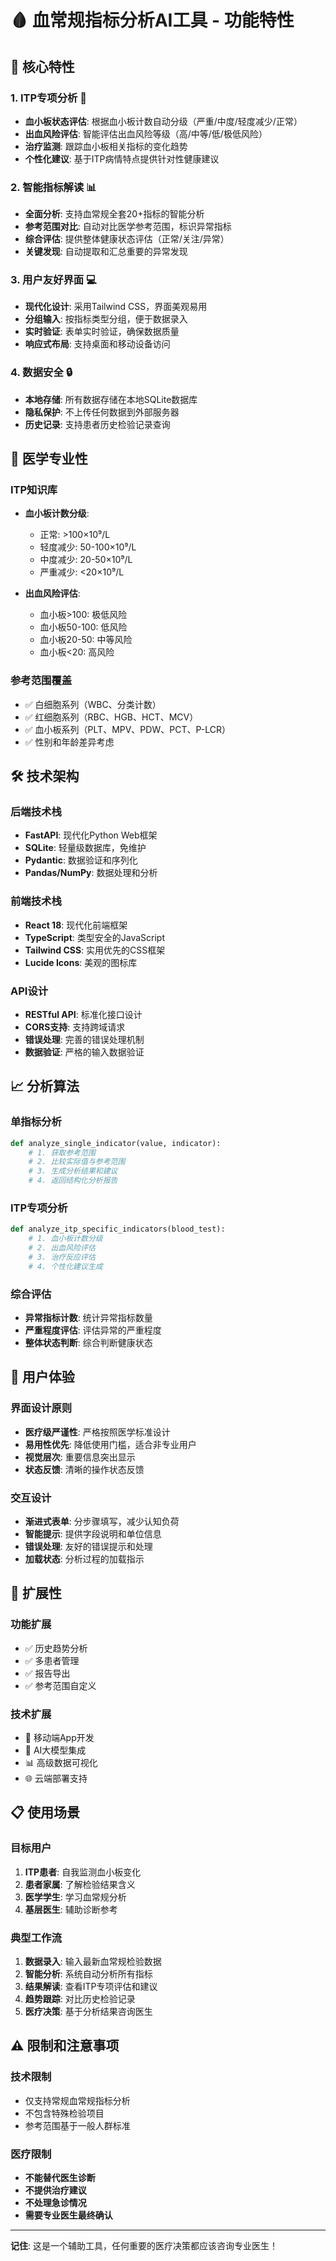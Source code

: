 # 🩸 血常规指标分析AI工具 - 功能特性

## 🎯 核心特性

### 1. ITP专项分析 🔴
- **血小板状态评估**: 根据血小板计数自动分级（严重/中度/轻度减少/正常）
- **出血风险评估**: 智能评估出血风险等级（高/中等/低/极低风险）
- **治疗监测**: 跟踪血小板相关指标的变化趋势
- **个性化建议**: 基于ITP病情特点提供针对性健康建议

### 2. 智能指标解读 📊
- **全面分析**: 支持血常规全套20+指标的智能分析
- **参考范围对比**: 自动对比医学参考范围，标识异常指标
- **综合评估**: 提供整体健康状态评估（正常/关注/异常）
- **关键发现**: 自动提取和汇总重要的异常发现

### 3. 用户友好界面 💻
- **现代化设计**: 采用Tailwind CSS，界面美观易用
- **分组输入**: 按指标类型分组，便于数据录入
- **实时验证**: 表单实时验证，确保数据质量
- **响应式布局**: 支持桌面和移动设备访问

### 4. 数据安全 🔒
- **本地存储**: 所有数据存储在本地SQLite数据库
- **隐私保护**: 不上传任何数据到外部服务器
- **历史记录**: 支持患者历史检验记录查询

## 🏥 医学专业性

### ITP知识库
- **血小板计数分级**:
  - 正常: >100×10⁹/L
  - 轻度减少: 50-100×10⁹/L  
  - 中度减少: 20-50×10⁹/L
  - 严重减少: <20×10⁹/L

- **出血风险评估**:
  - 血小板>100: 极低风险
  - 血小板50-100: 低风险
  - 血小板20-50: 中等风险
  - 血小板<20: 高风险

### 参考范围覆盖
- ✅ 白细胞系列（WBC、分类计数）
- ✅ 红细胞系列（RBC、HGB、HCT、MCV）
- ✅ 血小板系列（PLT、MPV、PDW、PCT、P-LCR）
- ✅ 性别和年龄差异考虑

## 🛠 技术架构

### 后端技术栈
- **FastAPI**: 现代化Python Web框架
- **SQLite**: 轻量级数据库，免维护
- **Pydantic**: 数据验证和序列化
- **Pandas/NumPy**: 数据处理和分析

### 前端技术栈
- **React 18**: 现代化前端框架
- **TypeScript**: 类型安全的JavaScript
- **Tailwind CSS**: 实用优先的CSS框架
- **Lucide Icons**: 美观的图标库

### API设计
- **RESTful API**: 标准化接口设计
- **CORS支持**: 支持跨域请求
- **错误处理**: 完善的错误处理机制
- **数据验证**: 严格的输入数据验证

## 📈 分析算法

### 单指标分析
```python
def analyze_single_indicator(value, indicator):
    # 1. 获取参考范围
    # 2. 比较实际值与参考范围
    # 3. 生成分析结果和建议
    # 4. 返回结构化分析报告
```

### ITP专项分析
```python
def analyze_itp_specific_indicators(blood_test):
    # 1. 血小板计数分级
    # 2. 出血风险评估
    # 3. 治疗反应评估
    # 4. 个性化建议生成
```

### 综合评估
- **异常指标计数**: 统计异常指标数量
- **严重程度评估**: 评估异常的严重程度
- **整体状态判断**: 综合判断健康状态

## 🎨 用户体验

### 界面设计原则
- **医疗级严谨性**: 严格按照医学标准设计
- **易用性优先**: 降低使用门槛，适合非专业用户
- **视觉层次**: 重要信息突出显示
- **状态反馈**: 清晰的操作状态反馈

### 交互设计
- **渐进式表单**: 分步骤填写，减少认知负荷
- **智能提示**: 提供字段说明和单位信息
- **错误处理**: 友好的错误提示和处理
- **加载状态**: 分析过程的加载指示

## 🔄 扩展性

### 功能扩展
- ✅ 历史趋势分析
- ✅ 多患者管理
- ✅ 报告导出
- ✅ 参考范围自定义

### 技术扩展
- 📱 移动端App开发
- 🤖 AI大模型集成
- 📊 高级数据可视化
- 🌐 云端部署支持

## 📋 使用场景

### 目标用户
1. **ITP患者**: 自我监测血小板变化
2. **患者家属**: 了解检验结果含义
3. **医学学生**: 学习血常规分析
4. **基层医生**: 辅助诊断参考

### 典型工作流
1. **数据录入**: 输入最新血常规检验数据
2. **智能分析**: 系统自动分析所有指标
3. **结果解读**: 查看ITP专项评估和建议
4. **趋势跟踪**: 对比历史检验记录
5. **医疗决策**: 基于分析结果咨询医生

## ⚠️ 限制和注意事项

### 技术限制
- 仅支持常规血常规指标分析
- 不包含特殊检验项目
- 参考范围基于一般人群标准

### 医疗限制
- **不能替代医生诊断**
- **不提供治疗建议**
- **不处理急诊情况**
- **需要专业医生最终确认**

---

**记住**: 这是一个辅助工具，任何重要的医疗决策都应该咨询专业医生！



